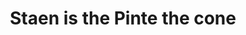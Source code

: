 ---
pid: LLP188
title: Staen is the Pinte the cone
location_transcription: 
zipcode: 
outside_phl: 
neighborhood: 
age: '10'
age_range: 6-13
instagram: 
image_file_name: LLP_188.jpg
proposal_transcription: 
topic: History,Pop Culture
topic_summary: 0, 0
type: Sculpture Statue
keywords_other: Eye of Providence, illuminati, illuminati confirmed
credit: Haleem Shrman-Lee#
image_labels: 
twitter: 
facebook: 
permalink: "/monuments/llp188/"
layout: item-page
---
